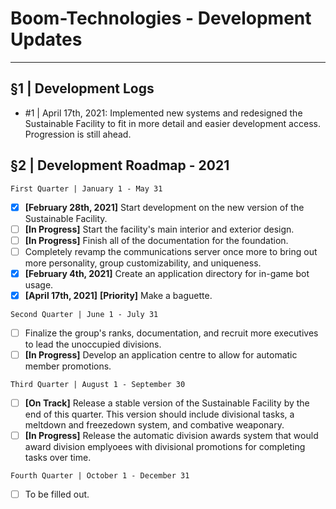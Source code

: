 # Boom-Technologies - Development Updates

----------------------------------------------------------

## §1 | Development Logs
- #1 | April 17th, 2021: Implemented new systems and redesigned the Sustainable Facility to fit in more detail and easier development access. Progression is still ahead.

## §2 | Development Roadmap - 2021

``First Quarter | January 1 - May 31``
- [x] **[February 28th, 2021]** Start development on the new version of the Sustainable Facility.  
- [ ] **[In Progress]** Start the facility's main interior and exterior design.
- [ ] **[In Progress]** Finish all of the documentation for the foundation.
- [ ] Completely revamp the communications server once more to bring out more personality, group customizability, and uniqueness.
- [x] **[February 4th, 2021]** Create an application directory for in-game bot usage.
- [x] **[April 17th, 2021]** **[Priority]** Make a baguette. 

``Second Quarter | June 1 - July 31 ``
- [ ] Finalize the group's ranks, documentation, and recruit more executives to lead the unoccupied divisions.
- [ ] **[In Progress]** Develop an application centre to allow for automatic member promotions.

``Third Quarter | August 1 - September 30``
- [ ] **[On Track]** Release a stable version of the Sustainable Facility by the end of this quarter. This version should include divisional tasks, a meltdown and freezedown system, and combative weaponary.
- [ ] **[In Progress]** Release the automatic division awards system that would award division emplyoees with divisional promotions for completing tasks over time.

``Fourth Quarter | October 1 - December 31``
- [ ] To be filled out.

